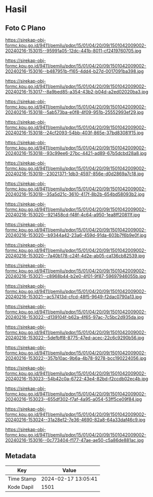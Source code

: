 # Hasil

## Foto C Plano

https://sirekap-obj-formc.kpu.go.id/9411/pemilu/pdpr/15/01/04/20/09/1501042009002-20240216-153015--95991a05-12dc-441b-8011-cf2419760705.jpg

https://sirekap-obj-formc.kpu.go.id/9411/pemilu/pdpr/15/01/04/20/09/1501042009002-20240216-153016--b487951b-f165-4dd4-b27d-0017091ba398.jpg

https://sirekap-obj-formc.kpu.go.id/9411/pemilu/pdpr/15/01/04/20/09/1501042009002-20240216-153017--8a9bed85-a354-43b2-b04d-a2ed02020ba3.jpg

https://sirekap-obj-formc.kpu.go.id/9411/pemilu/pdpr/15/01/04/20/09/1501042009002-20240216-153018--5ab573ba-e0f8-4f09-951b-25552993ef29.jpg

https://sirekap-obj-formc.kpu.go.id/9411/pemilu/pdpr/15/01/04/20/09/1501042009002-20240216-153018--24cf2093-54bb-403f-865e-37bd83081f15.jpg

https://sirekap-obj-formc.kpu.go.id/9411/pemilu/pdpr/15/01/04/20/09/1501042009002-20240216-153018--93c99ee6-27bc-4421-ad89-67b5dcbd28a8.jpg

https://sirekap-obj-formc.kpu.go.id/9411/pemilu/pdpr/15/01/04/20/09/1501042009002-20240216-153019--23021371-1db3-4597-856e-d0d2869a7c18.jpg

https://sirekap-obj-formc.kpu.go.id/9411/pemilu/pdpr/15/01/04/20/09/1501042009002-20240216-153019--35a5d21c-3610-417f-8b2b-654bd58093b2.jpg

https://sirekap-obj-formc.kpu.go.id/9411/pemilu/pdpr/15/01/04/20/09/1501042009002-20240216-153020--921458cd-f48f-4c64-a950-1ea8ff20811f.jpg

https://sirekap-obj-formc.kpu.go.id/9411/pemilu/pdpr/15/01/04/20/09/1501042009002-20240216-153020--b9344a42-23a6-459d-91da-603b7f6b9e0f.jpg

https://sirekap-obj-formc.kpu.go.id/9411/pemilu/pdpr/15/01/04/20/09/1501042009002-20240216-153020--7a40b178-c24f-4d2e-ab05-ca136cb82539.jpg

https://sirekap-obj-formc.kpu.go.id/9411/pemilu/pdpr/15/01/04/20/09/1501042009002-20240216-153021--c8968b44-b2e0-4f01-9f87-59697946055b.jpg

https://sirekap-obj-formc.kpu.go.id/9411/pemilu/pdpr/15/01/04/20/09/1501042009002-20240216-153021--ac57413d-cfcd-48f5-9649-f2dac0790a13.jpg

https://sirekap-obj-formc.kpu.go.id/9411/pemilu/pdpr/15/01/04/20/09/1501042009002-20240216-153022--d139104f-b62a-4f65-97ac-7c5bc2d935da.jpg

https://sirekap-obj-formc.kpu.go.id/9411/pemilu/pdpr/15/01/04/20/09/1501042009002-20240216-153022--5defbff8-8775-47ed-acec-22c6c9290b56.jpg

https://sirekap-obj-formc.kpu.go.id/9411/pemilu/pdpr/15/01/04/20/09/1501042009002-20240216-153022--357b10ac-9b6a-4b78-9278-bcc190224056.jpg

https://sirekap-obj-formc.kpu.go.id/9411/pemilu/pdpr/15/01/04/20/09/1501042009002-20240216-153023--54b42c0a-6722-43e4-82bd-f2ccdb02ec4b.jpg

https://sirekap-obj-formc.kpu.go.id/9411/pemilu/pdpr/15/01/04/20/09/1501042009002-20240216-153023--655df302-f7af-4a95-a054-53ff5ce09f84.jpg

https://sirekap-obj-formc.kpu.go.id/9411/pemilu/pdpr/15/01/04/20/09/1501042009002-20240216-153024--31a28e12-7e36-4690-82a8-64a33daf46c9.jpg

https://sirekap-obj-formc.kpu.go.id/9411/pemilu/pdpr/15/01/04/20/09/1501042009002-20240216-153016--0c773404-f177-47ae-ae50-c5a86de881ac.jpg


## Metadata

| Key        | Value               |
| ---------- | ------------------- |
| Time Stamp | 2024-02-17 13:05:41 |
| Kode Dapil | 1501                |



